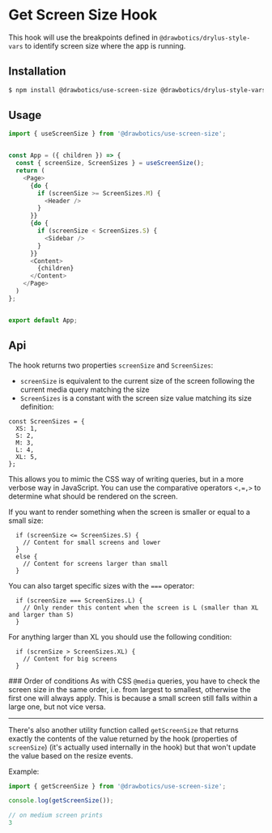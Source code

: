 # Get Screen Size Hook

This hook will use the breakpoints defined in `@drawbotics/drylus-style-vars` to identify screen size where the app is running.

## Installation

```bash
$ npm install @drawbotics/use-screen-size @drawbotics/drylus-style-vars
```

## Usage

```js
import { useScreenSize } from '@drawbotics/use-screen-size';


const App = ({ children }) => {
  const { screenSize, ScreenSizes } = useScreenSize();
  return (
    <Page>
      {do {
        if (screenSize >= ScreenSizes.M) {
          <Header />
        }
      }}
      {do {
        if (screenSize < ScreenSizes.S) {
          <Sidebar />
        }
      }}
      <Content>
        {children}
      </Content>
    </Page>
  )
};


export default App;
```

## Api

The hook returns two properties `screenSize` and `ScreenSizes`:
- `screenSize` is equivalent to the current size of the screen following the current media query matching the size
- `ScreenSizes` is a constant with the screen size value matching its size definition:
```
const ScreenSizes = {
  XS: 1,
  S: 2,
  M: 3,
  L: 4,
  XL: 5,
};
```

This allows you to mimic the CSS way of writing queries, but in a more verbose way in JavaScript. You can use the comparative operators `<,=,>` to determine what should be rendered on the screen.

If you want to render something when the screen is smaller or equal to a small size:
```
  if (screenSize <= ScreenSizes.S) {
    // Content for small screens and lower
  }
  else {
    // Content for screens larger than small
  }
```

You can also target specific sizes with the `===` operator:
```
  if (screenSize === ScreenSizes.L) {
    // Only render this content when the screen is L (smaller than XL and larger than S)
  }
```

For anything larger than XL you should use the following condition:
```
  if (screnSize > ScreenSizes.XL) {
    // Content for big screens
  }
```

### Order of conditions
As with CSS `@media` queries, you have to check the screen size in the same order, i.e. from largest to smallest, otherwise the first one will always apply. This is because a small screen still falls within a large one, but not vice versa.

---

There's also another utility function called `getScreenSize` that returns exactly the contents of the value returned by the hook (properties of `screenSize`) (it's actually used internally in the hook) but that won't update the value based on the resize events.

Example:

```js
import { getScreenSize } from '@drawbotics/use-screen-size';

console.log(getScreenSize());

// on medium screen prints
3
```